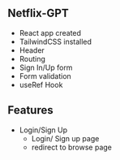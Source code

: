 ## Netflix-GPT

- React app created
- TailwindCSS installed
- Header
- Routing
- Sign In/Up form
- Form validation
- useRef Hook

## Features

- Login/Sign Up
  - Login/ Sign up page
  - redirect to browse page
